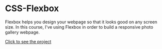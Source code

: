 # CSS-Flexbox
 Flexbox helps you design your webpage so that it looks good on any screen size.  In this course, I've using Flexbox in order to build a responsive photo gallery webpage.


<a href="https://jose-pinho.github.io/CSS-Flexbox/cat-photo-gallery.html"  ><p>Click to see the project</p></a>